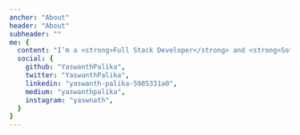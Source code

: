 ```yaml
---
anchor: "About"
header: "About"
subheader: ""
me: {
  content: "I’m a <strong>Full Stack Developer</strong> and <strong>Software Engineer</strong> with a passion for <strong>AI</strong> and building <strong>innovative, scalable applications</strong>. I actively engage with the <strong>tech community</strong>.",
  social: {
    github: "YaswanthPalika",
    twitter: "YaswanthPalika",
    linkedin: "yaswanth-palika-5985331a0",
    medium: "yaswanthpalika",
    instagram: "yaswnath",
  }
}
---
```

